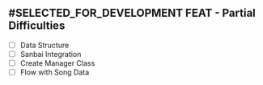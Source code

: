 ## #SELECTED_FOR_DEVELOPMENT FEAT - Partial Difficulties
- [ ] Data Structure
- [ ] Sanbai Integration
- [ ] Create Manager Class
- [ ] Flow with Song Data
<!-- order:35 -->
<!-- order:35 -->